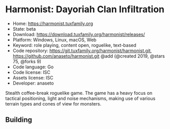# Harmonist: Dayoriah Clan Infiltration

- Home: https://harmonist.tuxfamily.org
- State: beta
- Download: https://download.tuxfamily.org/harmonist/releases/
- Platform: Windows, Linux, macOS, Web
- Keyword: role playing, content open, roguelike, text-based
- Code repository: https://git.tuxfamily.org/harmonist/harmonist.git, https://github.com/anaseto/harmonist.git @add (@created 2019, @stars 75, @forks 9)
- Code language: Go
- Code license: ISC
- Assets license: ISC
- Developer: anaseto

Stealth coffee-break roguelike game. The game has a heavy focus on tactical positioning, light and noise mechanisms, making use of various terrain types and cones of view for monsters.

## Building
